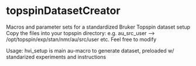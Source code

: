 # topspinDatasetCreator
Macros and parameter sets for a standardized Bruker Topspin dataset setup
Copy the files into your topspin directory:
e.g. au_src_user --> /opt/topspin/exp/stan/nmr/au/src/user
etc.
Feel free to modify

Usage:
hvi_setup is main au-macro to generate dataset, preloaded w/ standarized experiments and instructions
